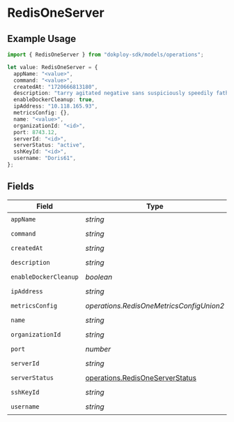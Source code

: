 # RedisOneServer

## Example Usage

```typescript
import { RedisOneServer } from "dokploy-sdk/models/operations";

let value: RedisOneServer = {
  appName: "<value>",
  command: "<value>",
  createdAt: "1720666813180",
  description: "tarry agitated negative sans suspiciously speedily fathom ah",
  enableDockerCleanup: true,
  ipAddress: "10.118.165.93",
  metricsConfig: {},
  name: "<value>",
  organizationId: "<id>",
  port: 8743.12,
  serverId: "<id>",
  serverStatus: "active",
  sshKeyId: "<id>",
  username: "Doris61",
};
```

## Fields

| Field                                                                              | Type                                                                               | Required                                                                           | Description                                                                        |
| ---------------------------------------------------------------------------------- | ---------------------------------------------------------------------------------- | ---------------------------------------------------------------------------------- | ---------------------------------------------------------------------------------- |
| `appName`                                                                          | *string*                                                                           | :heavy_check_mark:                                                                 | N/A                                                                                |
| `command`                                                                          | *string*                                                                           | :heavy_check_mark:                                                                 | N/A                                                                                |
| `createdAt`                                                                        | *string*                                                                           | :heavy_check_mark:                                                                 | N/A                                                                                |
| `description`                                                                      | *string*                                                                           | :heavy_check_mark:                                                                 | N/A                                                                                |
| `enableDockerCleanup`                                                              | *boolean*                                                                          | :heavy_check_mark:                                                                 | N/A                                                                                |
| `ipAddress`                                                                        | *string*                                                                           | :heavy_check_mark:                                                                 | N/A                                                                                |
| `metricsConfig`                                                                    | *operations.RedisOneMetricsConfigUnion2*                                           | :heavy_check_mark:                                                                 | N/A                                                                                |
| `name`                                                                             | *string*                                                                           | :heavy_check_mark:                                                                 | N/A                                                                                |
| `organizationId`                                                                   | *string*                                                                           | :heavy_check_mark:                                                                 | N/A                                                                                |
| `port`                                                                             | *number*                                                                           | :heavy_check_mark:                                                                 | N/A                                                                                |
| `serverId`                                                                         | *string*                                                                           | :heavy_check_mark:                                                                 | N/A                                                                                |
| `serverStatus`                                                                     | [operations.RedisOneServerStatus](../../models/operations/redisoneserverstatus.md) | :heavy_check_mark:                                                                 | N/A                                                                                |
| `sshKeyId`                                                                         | *string*                                                                           | :heavy_check_mark:                                                                 | N/A                                                                                |
| `username`                                                                         | *string*                                                                           | :heavy_check_mark:                                                                 | N/A                                                                                |
